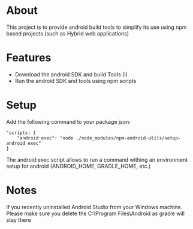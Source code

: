 # About
This project is to provide android build tools to simplify its use using npm based projects (such as Hybrid web applications)

# Features
 * Download the android SDK and build Tools (I)
 * Run the android SDK and tools using npm scripts

# Setup
Add the following command to your package json:

```
"scripts: {
    "android:exec": "node ./node_modules/npm-android-utils/setup-android exec"
}
```

The android:exec script allows to run a command withing an environment setup for android (ANDROID_HOME, GRADLE_HOME, etc.)

# Notes
If you recently uninstalled Android Studio from your Windows machine. Please make sure you delete the C:\Program Files\Android as gradle will stay there